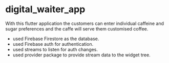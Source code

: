 # digital_waiter_app

With this flutter application the customers can enter individual caffeine and sugar preferences and the caffe will serve them customised coffee.
- used Firebase Firestore as the database.
- used Firebase auth for authentication.
- used streams to listen for auth changes.
- used provider package to provide stream data to the widget tree.

